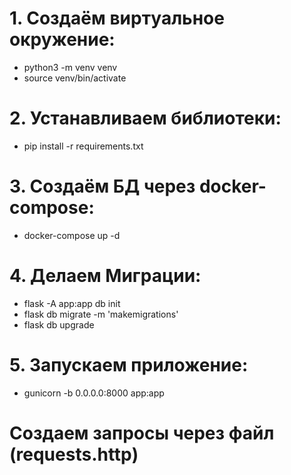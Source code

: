 # 1. Создаём виртуальное окружение:
   - python3 -m venv venv
   - source venv/bin/activate

# 2. Устанавливаем библиотеки:
   - pip install -r requirements.txt

# 3. Создаём БД через docker-compose:
   - docker-compose up -d

# 4. Делаем Миграции:
   - flask -A app:app db init
   - flask db migrate -m 'makemigrations'
   - flask db upgrade

# 5. Запускаем приложение:
   - gunicorn -b 0.0.0.0:8000 app:app

# Создаем запросы через файл (requests.http)
